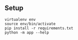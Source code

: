 ## Setup

```
virtualenv env
source env/bin/activate
pip install -r requirements.txt
python -m app --help
```

